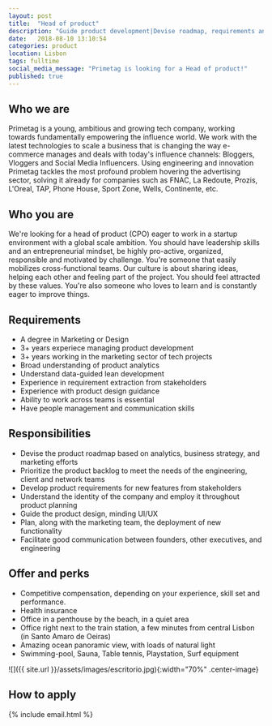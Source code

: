```yaml
---
layout: post
title:  "Head of product"
description: "Guide product development|Devise roadmap, requirements and prioritize backlog|Lead the design team|Plan deployments along with marketing|Facilitate product communication between teams|Implement analytical strategies"
date:   2018-08-10 13:10:54
categories: product
location: Lisbon
tags: fulltime
social_media_message: "Primetag is looking for a Head of product!"
published: true
---
```


## **Who we are** ##

Primetag is a young, ambitious and growing tech company, working towards fundamentally empowering the influence world. We work with the latest technologies to scale a business that is changing the way e-commerce manages and deals with today's influence channels: Bloggers, Vloggers and Social Media Influencers. Using engineering and innovation Primetag tackles the most profound problem hovering the advertising sector, solving it already for companies such as FNAC, La Redoute, Prozis, L'Oreal, TAP, Phone House, Sport Zone, Wells, Continente, etc.

## **Who you are** ##

We're looking for a head of product (CPO) eager to work in a startup environment with a global scale ambition.
You should have leadership skills and an entrepreneurial mindset, be highly pro-active, organized, responsible and motivated by challenge. You're someone that easily mobilizes cross-functional teams.
Our culture is about sharing ideas, helping each other and feeling part of the project. You should feel attracted by these values.
You're also someone who loves to learn and is constantly eager to improve things.

## **Requirements** ##

* A degree in Marketing or Design
* 3+ years experiece managing product development
* 3+ years working in the marketing sector of tech projects
* Broad understanding of product analytics
* Understand data-guided lean development
* Experience in requirement extraction from stakeholders
* Experience with product design guidance
* Ability to work across teams is essential
* Have people management and communication skills

## **Responsibilities** ##

* Devise the product roadmap based on analytics, business strategy, and marketing efforts
* Prioritize the product backlog to meet the needs of the engineering, client and network teams
* Develop product requirements for new features from stakeholders
* Understand the identity of the company and employ it throughout product planning
* Guide the product design, minding UI/UX
* Plan, along with the marketing team, the deployment of new functionality
* Facilitate good communication between founders, other executives, and engineering

## **Offer and perks** ##

* Competitive compensation, depending on your experience, skill set and performance.
* Health insurance
* Office in a penthouse by the beach, in a quiet area
* Office right next to the train station, a few minutes from central Lisbon (in Santo Amaro de Oeiras)
* Amazing ocean panoramic view, with loads of natural light
* Swimming-pool, Sauna, Table tennis, Playstation, Surf equipment

![]({{ site.url }}/assets/images/escritorio.jpg){:width="70%" .center-image}

## **How to apply** ##

{% include email.html %} 


